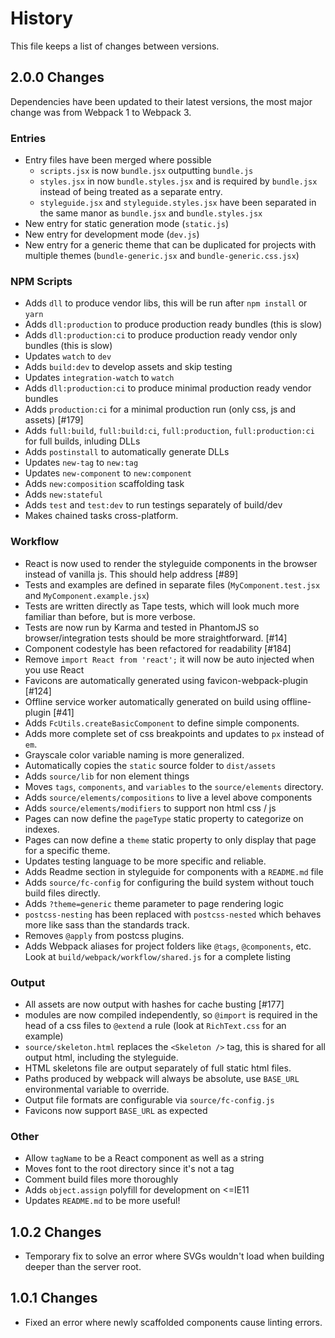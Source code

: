 # History

This file keeps a list of changes between versions.


## 2.0.0 Changes

Dependencies have been updated to their latest versions, the most major change was from Webpack 1 to Webpack 3.


### Entries

- Entry files have been merged where possible
    - `scripts.jsx` is now `bundle.jsx` outputting `bundle.js`
    - `styles.jsx` in now `bundle.styles.jsx` and is required by `bundle.jsx` instead of being treated as a separate entry.
    - `styleguide.jsx` and `styleguide.styles.jsx` have been separated in the same manor as `bundle.jsx` and `bundle.styles.jsx`
- New entry for static generation mode (`static.js`)
- New entry for development mode (`dev.js`)
- New entry for a generic theme that can be duplicated for projects with multiple themes (`bundle-generic.jsx` and `bundle-generic.css.jsx`)


### NPM Scripts

- Adds `dll` to produce vendor libs, this will be run after `npm install` or `yarn`
- Adds `dll:production` to produce production ready bundles (this is slow)
- Adds `dll:production:ci` to produce production ready vendor only bundles (this is slow)
- Updates `watch` to `dev`
- Adds `build:dev` to develop assets and skip testing
- Updates `integration-watch` to `watch`
- Adds `dll:production:ci` to produce minimal production ready vendor bundles
- Adds `production:ci` for a minimal production run (only css, js and assets) [#179]
- Adds `full:build`,  `full:build:ci`, `full:production`, `full:production:ci` for full builds, inluding DLLs
- Adds `postinstall` to automatically generate DLLs
- Updates `new-tag` to `new:tag`
- Updates `new-component` to `new:component`
- Adds `new:composition` scaffolding task
- Adds `new:stateful`
- Adds `test` and `test:dev` to run testings separately of build/dev
- Makes chained tasks cross-platform.


### Workflow

- React is now used to render the styleguide components in the browser instead of vanilla js. This should help address [#89]
- Tests and examples are defined in separate files (`MyComponent.test.jsx` and `MyComponent.example.jsx`)
- Tests are written directly as Tape tests, which will look much more familiar than before, but is more verbose.
- Tests are now run by Karma and tested in PhantomJS so browser/integration tests should be more straightforward. [#14]
- Component codestyle has been refactored for readability [#184]
- Remove `import React from 'react';` it will now be auto injected when you use React
- Favicons are automatically generated using favicon-webpack-plugin [#124]
- Offline service worker automatically generated on build using offline-plugin [#41]
- Adds `FcUtils.createBasicComponent` to define simple components.
- Adds more complete set of css breakpoints and updates to `px` instead of `em`.
- Grayscale color variable naming is more generalized.
- Automatically copies the `static` source folder to `dist/assets`
- Adds `source/lib` for non element things
- Moves `tags`, `components`, and `variables` to the `source/elements` directory.
- Adds `source/elements/compositions` to live a level above components
- Adds `source/elements/modifiers` to support non html css / js
- Pages can now define the `pageType` static property to categorize on indexes.
- Pages can now define a `theme` static property to only display that page for a specific theme.
- Updates testing language to be more specific and reliable.
- Adds Readme section in styleguide for components with a `README.md` file
- Adds `source/fc-config` for configuring the build system without touch build files directly.
- Adds `?theme=generic` theme parameter to page rendering logic
- `postcss-nesting` has been replaced with `postcss-nested` which behaves more like sass than the standards track.
- Removes `@apply` from postcss plugins.
- Adds Webpack aliases for project folders like `@tags`, `@components`, etc.  Look at `build/webpack/workflow/shared.js` for a complete listing


### Output

- All assets are now output with hashes for cache busting [#177]
- modules are now compiled independently, so `@import` is required in the head of a css files to `@extend` a rule (look at `RichText.css` for an example)
- `source/skeleton.html` replaces the `<Skeleton />` tag, this is shared for all output html, including the styleguide.
- HTML skeletons file are output separately of full static html files.
- Paths produced by webpack will always be absolute, use `BASE_URL`
 environmental variable to override.
- Output file formats are configurable via `source/fc-config.js`
- Favicons now support `BASE_URL` as expected


### Other

- Allow `tagName` to be a React component as well as a string
- Moves font to the root directory since it's not a tag
- Comment build files more thoroughly
- Adds `object.assign` polyfill for development on <=IE11
- Updates `README.md` to be more useful!


## 1.0.2 Changes

- Temporary fix to solve an error where SVGs wouldn't load when building deeper than the server root.

## 1.0.1 Changes

- Fixed an error where newly scaffolded components cause linting errors.
